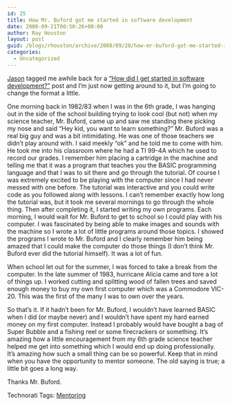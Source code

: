 ```yaml
---
id: 25
title: How Mr. Buford got me started in software development
date: 2008-09-21T00:50:26+00:00
author: Ray Houston
layout: post
guid: /blogs/rhouston/archive/2008/09/20/how-mr-buford-got-me-started-in-software-development.aspx
categories:
  - Uncategorized
---
```

[Jason](http://www.lostechies.com/blogs/jason_meridth/) tagged me awhile back for a [&#8220;How did I get started in software development?&#8221;](http://www.lostechies.com/blogs/jason_meridth/archive/2008/06/27/how-did-i-get-started-in-software-development.aspx) post and I&#8217;m just now getting around to it, but I&#8217;m going to change the format a little.

One morning back in 1982/83 when I was in the 6th grade, I was hanging out in the side of the school building trying to look cool (but not) when my science teacher, Mr. Buford, came up and saw me standing there picking my nose and said &#8220;Hey kid, you want to learn something?&#8221; Mr. Buford was a real big guy and was a bit intimidating. He was one of those teachers we didn&#8217;t play around with. I said meekly &#8220;ok&#8221; and he told me to come with him. He took me into his classroom where he had a TI 99-4A which he used to record our grades. I remember him placing a cartridge in the machine and telling me that it was a program that teaches you the BASIC programming language and that I was to sit there and go through the tutorial. Of course I was extremely excited to be playing with the computer since I had never messed with one before. The tutorial was interactive and you could write code as you followed along with lessons. I can&#8217;t remember exactly how long the tutorial was, but it took me several mornings to go through the whole thing. Then after completing it, I started writing my own programs. Each morning, I would wait for Mr. Buford to get to school so I could play with his computer. I was fascinated by being able to make images and sounds with the machine so I wrote a lot of little programs around those topics. I showed the programs I wrote to Mr. Buford and I clearly remember him being amazed that I could make the computer do those things (I don&#8217;t think Mr. Buford ever did the tutorial himself). It was a lot of fun.

When school let out for the summer, I was forced to take a break from the computer. In the late summer of 1983, hurricane Alicia came and tore a lot of things up. I worked cutting and splitting wood of fallen trees and saved enough money to buy my own first computer which was a Commodore VIC-20. This was the first of the many I was to own over the years.

So that&#8217;s it. If it hadn&#8217;t been for Mr. Buford, I wouldn&#8217;t have learned BASIC when I did (or maybe never) and I wouldn&#8217;t have spent my hard earned money on my first computer. Instead I probably would have bought a bag of Super Bubble and a fishing reel or some firecrackers or something. It&#8217;s amazing how a little encouragement from my 6th grade science teacher helped me get into something which I would end up doing professionally. It&#8217;s amazing how such a small thing can be so powerful. Keep that in mind when you have the opportunity to mentor someone. The old saying is true; a little bit goes a long way.

Thanks Mr. Buford.

<div class="wlWriterSmartContent" style="padding-right: 0px;padding-left: 0px;padding-bottom: 0px;margin: 0px;padding-top: 0px">
  Technorati Tags: <a href="http://technorati.com/tags/Mentoring" rel="tag">Mentoring</a>
</div>